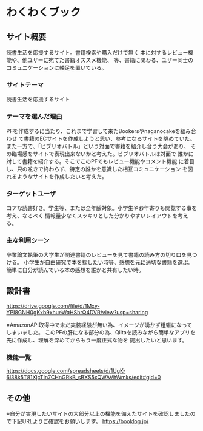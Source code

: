 # わくわくブック

## サイト概要
読書生活を応援するサイト。書籍検索や購入だけで無く
本に対するレビュー機能や、他ユザーに宛てた書籍オススメ機能、
等、書籍に関わる、ユザー同士のコミュニケーションに軸足を置いている。

### サイトテーマ
読書生活を応援するサイト

### テーマを選んだ理由
PFを作成するに当たり、これまで学習して来たBookersやnaganocakeを組み合わせ
て書籍のECサイトを作成しようと思い、参考になるサイトを眺めていた。
また一方で、「ビブリオバトル」という対面で書籍を紹介し合う大会があり、
その臨場感をサイトで表現出来ないかと考えた。ビブリオバトルは対面で
誰かに対して書籍を紹介する。そこでこのPFでもレビュー機能やコメント機能
に着目し、只の呟きで終わらず、特定の誰かを意識した相互コミュニケーション
を図れるようなサイトを作成したいと考えた。

### ターゲットユーザ
コアな読書好き。学生等、または全年齢対象。小学生やお年寄りも閲覧する事を考え、なるべく
情報量少なくスッキリとした分かりやすいレイアウトを考える。

### 主な利用シーン
卒業論文執筆の大学生が関連書籍のレビューを見て書籍の読み方の切り口を見つける。
小学生が自由研究で本を探したい時等、感想を元に適切な書籍を選ぶ。
簡単に自分が読んでいる本の感想を誰かと共有したい時。

## 設計書
https://drive.google.com/file/d/1Mxy-YPI8GNH0gKxb9xhueWqHShrQ4DVR/view?usp=sharing

※AmazonAPI取得中で未だ実装経験が無い為、イメージが湧かず粗雑になってしまいました。
このPFの肝になる部分の為、Qiitaを読みながら簡単なアプリを先に作成し、理解を深めてからもう一度正式な物を
提出したいと思います。

### 機能一覧
https://docs.google.com/spreadsheets/d/1UgK-6l38k5T81XjcTIn7CHnGRkB_sBXS5xQWAVhWmks/edit#gid=0

## その他
※自分が実現したいサイトの大部分以上の機能を備えたサイトを確認しましたので下記URLよりご確認をお願いします。
https://booklog.jp/